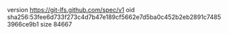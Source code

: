 version https://git-lfs.github.com/spec/v1
oid sha256:53fee6d733f273c4d7b47e189cf5662e7d5ba0c452b2eb2891c74853966ce9b1
size 84667
